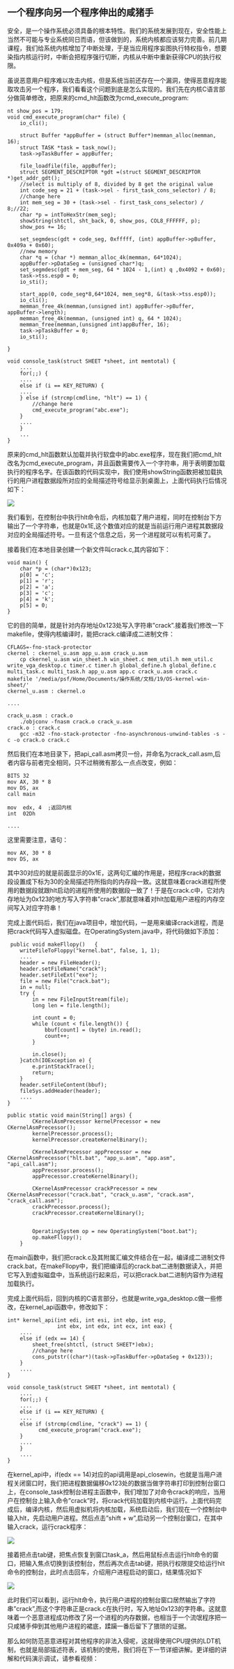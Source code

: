 ## 一个程序向另一个程序伸出的咸猪手

安全，是一个操作系统必须具备的根本特性。我们的系统发展到现在，安全性能上当然不可能与专业系统同日而语，但该做到的，系统内核都应该努力完善。前几期课程，我们给系统内核增加了中断处理，于是当应用程序妄图执行特权指令，想要染指内核运行时，中断会把程序强行切断，内核从中断中重新获得CPU的执行权限。

虽说恶意用户程序难以攻击内核，但是系统当前还存在一个漏洞，使得恶意程序能取攻击另一个程序，我们看看这个问题到底是怎么实现的。我们先在内核C语言部分做简单修改，把原来的cmd_hlt函数改为cmd_execute_program:

```
nt show_pos = 179;
void cmd_execute_program(char* file) {
    io_cli();

    struct Buffer *appBuffer = (struct Buffer*)memman_alloc(memman, 16);
    struct TASK *task = task_now();
    task->pTaskBuffer = appBuffer;

    file_loadfile(file, appBuffer);
    struct SEGMENT_DESCRIPTOR *gdt =(struct SEGMENT_DESCRIPTOR *)get_addr_gdt();
    //select is multiply of 8, divided by 8 get the original value
    int code_seg = 21 + (task->sel - first_task_cons_selector) / 8;
    //change here
    int mem_seg = 30 + (task->sel - first_task_cons_selector) / 8;//22;
    char *p = intToHexStr(mem_seg);
    showString(shtctl, sht_back, 0, show_pos, COL8_FFFFFF, p); 
    show_pos += 16;

    set_segmdesc(gdt + code_seg, 0xfffff, (int) appBuffer->pBuffer, 0x409a + 0x60);
    //new memory 
    char *q = (char *) memman_alloc_4k(memman, 64*1024);
    appBuffer->pDataSeg = (unsigned char*)q;
    set_segmdesc(gdt + mem_seg, 64 * 1024 - 1,(int) q ,0x4092 + 0x60);
    task->tss.esp0 = 0;
    io_sti();

    start_app(0, code_seg*8,64*1024, mem_seg*8, &(task->tss.esp0));
    io_cli();
    memman_free_4k(memman,(unsigned int) appBuffer->pBuffer, appBuffer->length);
    memman_free_4k(memman, (unsigned int) q, 64 * 1024);
    memman_free(memman,(unsigned int)appBuffer, 16);
    task->pTaskBuffer = 0;
    io_sti();

}

void console_task(struct SHEET *sheet, int memtotal) {
    ....
    for(;;) { 
    ....
    else if (i == KEY_RETURN) {
    ....
    } else if (strcmp(cmdline, "hlt") == 1) {
        //change here
        cmd_execute_program("abc.exe");
    }
    ....
    }
    ...
}
```

原来的cmd_hlt函数默认加载并执行软盘中的abc.exe程序，现在我们把cmd_hlt改名为cmd_execute_program，并且函数需要传入一个字符串，用于表明要加载执行的程序名字。在该函数的代码实现中，我们使用showString函数把被加载执行的用户进程数据段所对应的全局描述符号给显示到桌面上，上面代码执行后情况如下：

![](img/20171206153929649.png)

我们看到，在控制台中执行hlt命令后，内核加载了用户进程，同时在控制台下方输出了一个字符串，也就是0x1E,这个数值对应的就是当前运行用户进程其数据段对应的全局描述符号。一旦有这个信息之后，另一个进程就可以有机可乘了。

接着我们在本地目录创建一个新文件叫crack.c,其内容如下：

```
void main() {
    char *p = (char*)0x123;
    p[0] = 'c';
    p[1] = 'r';
    p[2] = 'a';
    p[3] = 'c';
    p[4] = 'k';
    p[5] = 0;
}
```

它的目的简单，就是针对内存地址0x123处写入字符串”crack”.接着我们修改一下makefile，使得内核编译时，能把crack.c编译成二进制文件：

```
CFLAGS=-fno-stack-protector
ckernel : ckernel_u.asm app_u.asm crack_u.asm 
    cp ckernel_u.asm win_sheet.h win_sheet.c mem_util.h mem_util.c write_vga_desktop.c timer.c timer.h global_define.h global_define.c multi_task.c multi_task.h app_u.asm app.c crack_u.asm crack.c  makefile '/media/psf/Home/Documents/操作系统/文档/19/OS-kernel-win-sheet/'
ckernel_u.asm : ckernel.o

....

crack_u.asm : crack.o
    ./objconv -fnasm crack.o crack_u.asm
crack.o : crack.c
    gcc -m32 -fno-stack-protector -fno-asynchronous-unwind-tables -s -c -o crack.o crack.c
```

然后我们在本地目录下，把api_call.asm拷贝一份，并命名为crack_call.asm,后者内容与前者完全相同，只不过稍微有那么一点点改变，例如：

```
BITS 32
mov AX, 30 * 8
mov DS, ax
call main

mov  edx, 4  ;返回内核
int  02Dh

....
```

这里需要注意，语句：

```
mov AX, 30 * 8
mov DS, ax
```

其中30对应的就是前面显示的0x1E，这两句汇编的作用是，把程序crack的数据段设置成下标为30的全局描述符所指向的内存段一致。这就意味着crack进程所使用的数据段就跟hlt启动的进程所使用的数据段一致了！于是在crack.c中，它对内存地址为0x123的地方写入字符串”crack”,那就意味着对hlt加载用户进程的内存空间写入对应字符串！

完成上面代码后，我们在java项目中，增加代码，一是用来编译crack进程，而是把crack代码写入虚拟磁盘。在OperatingSystem.java中，将代码做如下添加：

```
 public void makeFllopy()   {
    writeFileToFloppy("kernel.bat", false, 1, 1);
    ....
    header = new FileHeader();
    header.setFileName("crack");
    header.setFileExt("exe");
    file = new File("crack.bat");
    in = null;
    try {
        in = new FileInputStream(file);
        long len = file.length();

        int count = 0;
        while (count < file.length()) {
            bbuf[count] = (byte) in.read();
            count++;
        }

        in.close();
    }catch(IOException e) {
        e.printStackTrace();
        return;
    }
    header.setFileContent(bbuf);
    fileSys.addHeader(header);
    ....
}

public static void main(String[] args) {
        CKernelAsmPrecessor kernelPrecessor = new CKernelAsmPrecessor();
        kernelPrecessor.process();
        kernelPrecessor.createKernelBinary();

        CKernelAsmPrecessor appPrecessor = new CKernelAsmPrecessor("hlt.bat", "app_u.asm", "app.asm", "api_call.asm");
        appPrecessor.process();
        appPrecessor.createKernelBinary();

        CKernelAsmPrecessor crackPrecessor = new CKernelAsmPrecessor("crack.bat", "crack_u.asm", "crack.asm", "crack_call.asm");
        crackPrecessor.process();
        crackPrecessor.createKernelBinary();


        OperatingSystem op = new OperatingSystem("boot.bat");
        op.makeFllopy();
    }
```

在main函数中，我们把crack.c及其附属汇编文件结合在一起，编译成二进制文件crack.bat，在makeFllopy中，我们把编译后的crack.bat二进制数据读入，并把它写入到虚拟磁盘中，当系统运行起来后，可以把crack.bat二进制内容作为进程加载执行。

完成上面代码后，回到内核的C语言部分，也就是write_vga_desktop.c做一些修改，在kernel_api函数中，修改如下：

```
int* kernel_api(int edi, int esi, int ebp, int esp,
                int ebx, int edx, int ecx, int eax) {
    ....
    else if (edx == 14) {
        sheet_free(shtctl, (struct SHEET*)ebx);
        //change here
        cons_putstr((char*)(task->pTaskBuffer->pDataSeg + 0x123));
    }
    ....
}

void console_task(struct SHEET *sheet, int memtotal) {
    ....
    for(;;) {
    ....
    else if (i == KEY_RETURN) {
    ....
    else if (strcmp(cmdline, "crack") == 1) {
          cmd_execute_program("crack.exe");
    }
    ....
    }
    ....
}
```

在kernel_api中，if(edx == 14)对应的api调用是api_closewin，也就是当用户进程关闭窗口时，我们把进程数据偏移0x123处的数据当做字符串打印到控制台窗口上，在console_task控制台进程主函数中，我们增加了对命令crack的响应，当用户在控制台上输入命令”crack”时，将crack代码加载到内核中运行。上面代码完成后，编译内核，然后用虚拟机将内核加载，系统启动后，我们现在一个控制台中输入hlt，先启动用户进程。然后点击”shift + w”,启动另一个控制台窗口，在其中输入crack，运行crack程序：

![](img/20171206160334840.png)

接着把点击tab键，把焦点恢复到窗口task_a，然后用鼠标点击运行hlt命令的窗口，把输入焦点切换到该控制台，然后再次点击tab键，把执行权限提交给运行hlt命令的控制台，此时点击回车，介绍用户进程启动的窗口，结果情况如下

![](img/20171206160600335.png)

此时我们可以看到，运行hlt命令，执行用户进程的控制台窗口居然输出了字符串”crack”,而这个字符串正是crack.c在执行时，写入地址0x123的字符串。这就意味着一个恶意进程成功修改了另一个进程的内存数据，也相当于一个流氓程序把一只咸猪手伸到其他用户进程的裙底，蹂躏一番后留下了猥琐的证据。

那么如何防范恶意进程对其他程序的非法入侵呢，这就得使用CPU提供的LDT机制，也就是局部描述符表，该机制的使用，我们将在下一节详细讲解。更详细的讲解和代码演示调试，请参看视频：

